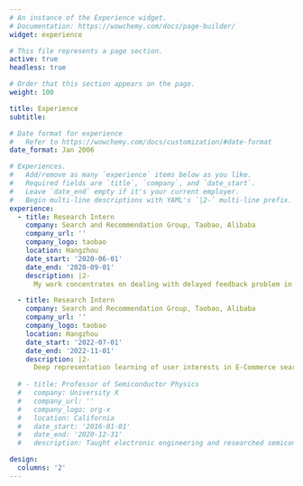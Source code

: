 ```yaml
---
# An instance of the Experience widget.
# Documentation: https://wowchemy.com/docs/page-builder/
widget: experience

# This file represents a page section.
active: true
headless: true

# Order that this section appears on the page.
weight: 100

title: Experience
subtitle:

# Date format for experience
#   Refer to https://wowchemy.com/docs/customization/#date-format
date_format: Jan 2006

# Experiences.
#   Add/remove as many `experience` items below as you like.
#   Required fields are `title`, `company`, and `date_start`.
#   Leave `date_end` empty if it's your current employer.
#   Begin multi-line descriptions with YAML's `|2-` multi-line prefix.
experience:
  - title: Research Intern
    company: Search and Recommendation Group, Taobao, Alibaba
    company_url: ''
    company_logo: taobao
    location: Hangzhou
    date_start: '2020-06-01'
    date_end: '2020-09-01'
    description: |2-
      My work concentrates on dealing with delayed feedback problem in conversion rate prediction task, and I focus on designing a feasible method for the taobao search engine.

  - title: Research Intern
    company: Search and Recommendation Group, Taobao, Alibaba
    company_url: ''
    company_logo: taobao
    location: Hangzhou
    date_start: '2022-07-01'
    date_end: '2022-11-01'
    description: |2-
      Deep representation learning of user interests in E-Commerce search engine.
        
  # - title: Professor of Semiconductor Physics
  #   company: University X
  #   company_url: ''
  #   company_logo: org-x
  #   location: California
  #   date_start: '2016-01-01'
  #   date_end: '2020-12-31'
  #   description: Taught electronic engineering and researched semiconductor physics.

design:
  columns: '2'
---
```

